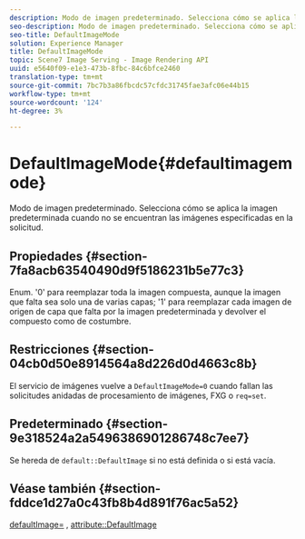 ```yaml
---
description: Modo de imagen predeterminado. Selecciona cómo se aplica la imagen predeterminada cuando no se encuentran las imágenes especificadas en la solicitud.
seo-description: Modo de imagen predeterminado. Selecciona cómo se aplica la imagen predeterminada cuando no se encuentran las imágenes especificadas en la solicitud.
seo-title: DefaultImageMode
solution: Experience Manager
title: DefaultImageMode
topic: Scene7 Image Serving - Image Rendering API
uuid: e5640f09-e1e3-473b-8fbc-84c6bfce2460
translation-type: tm+mt
source-git-commit: 7bc7b3a86fbcdc57cfdc31745fae3afc06e44b15
workflow-type: tm+mt
source-wordcount: '124'
ht-degree: 3%

---
```



# DefaultImageMode{#defaultimagemode}

Modo de imagen predeterminado. Selecciona cómo se aplica la imagen predeterminada cuando no se encuentran las imágenes especificadas en la solicitud.

## Propiedades {#section-7fa8acb63540490d9f5186231b5e77c3}

Enum. &#39;0&#39; para reemplazar toda la imagen compuesta, aunque la imagen que falta sea solo una de varias capas; &#39;1&#39; para reemplazar cada imagen de origen de capa que falta por la imagen predeterminada y devolver el compuesto como de costumbre.

## Restricciones {#section-04cb0d50e8914564a8d226d0d4663c8b}

El servicio de imágenes vuelve a `DefaultImageMode=0` cuando fallan las solicitudes anidadas de procesamiento de imágenes, FXG o `req=set`.

## Predeterminado {#section-9e318524a2a5496386901286748c7ee7}

Se hereda de `default::DefaultImage` si no está definida o si está vacía.

## Véase también {#section-fddce1d27a0c43fb8b4d891f76ac5a52}

[defaultImage=](../../../../../is-api/image-catalog/image-serving-api-ref/c-image-catalog-reference/c-attributes-reference/r-is-cat-defaultimage.md#reference-8e9900e129f54ed68462a3c2fc3bc433) ,  [attribute::DefaultImage](../../../../../is-api/http-ref/image-serving-api-ref/c-http-protocol-reference/c-command-reference/r-is-http-defaultimage.md#reference-209aa6ce830f490483412eb26af67fd2)
